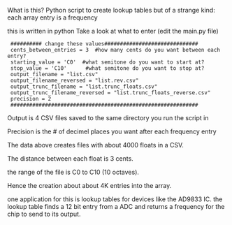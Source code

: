 What is this? Python script to create lookup tables
but of a strange kind: each array entry is a frequency

this is written in python
Take a look at what to enter (edit the main.py file)

     ########## change these values##############################
     cents_between_entries = 3  #how many cents do you want between each entry?
     starting_value = 'C0'  #what semitone do you want to start at?
     stop_value = 'C10'      #what semitone do you want to stop at?
     output_filename = "list.csv"
     output_filename_reversed = "list.rev.csv"
     output_trunc_filename = "list.trunc_floats.csv"
     output_trunc_filename_reversed = "list.trunc_floats_reverse.csv"
     precision = 2
     ############################################################

Output is 4 CSV files saved to the same directory you run
the script in  

Precision is the # of decimel places you want after each
frequency entry

The data above creates files with about 4000 floats in a CSV.

The distance between each float is 3 cents.

the range of the file is C0 to C10 (10 octaves).

Hence the creation about about 4K entries into the array.

one application for this is lookup tables for devices like the AD9833 IC.
the lookup table finds a 12 bit entry from a ADC and returns a frequency for the chip to send to its output.
